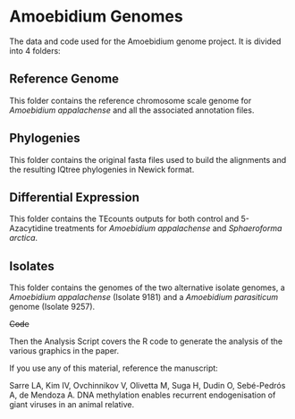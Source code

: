 # Amoebidium Genomes 
 The data and code used for the Amoebidium genome project.
 It is divided into 4 folders:

## Reference Genome
 This folder contains the reference chromosome scale genome for *Amoebidium appalachense* and all the associated annotation files. 
 
## Phylogenies
 This folder contains the original fasta files used to build the alignments and the resulting IQtree phylogenies in Newick format. 
 
## Differential Expression
 This folder contains the TEcounts outputs for both control and 5-Azacytidine treatments for *Amoebidium appalachense* and *Sphaeroforma arctica*.
 
## Isolates
 This folder contains the genomes of the two alternative isolate genomes, a *Amoebidium appalachense* (Isolate 9181) and a *Amoebidium parasiticum* genome (Isolate 9257).

~~Code~~
 
Then the Analysis Script covers the R code to generate the analysis of the various graphics in the paper. 
 
If you use any of this material, reference the manuscript: 

Sarre LA, Kim IV, Ovchinnikov V, Olivetta M, Suga H, Dudin O, Sebé-Pedrós A, de Mendoza A. DNA methylation enables recurrent endogenisation of giant viruses in an animal relative.  
